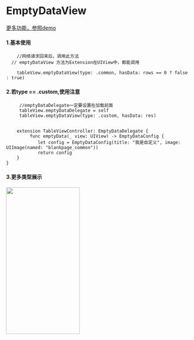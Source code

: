 # EmptyDataView
[更多功能，参照demo](https://github.com/weiweilidd01/EmptyDataView.git)

#### 1.基本使用

```
    //网络请求回来后，调用此方法
  // emptyDataView 方法为Extension在UIView中，都能调用

    tableView.emptyDataView(type: .common, hasData: rows == 0 ? false : true)
```

#### 2.若type == .custom,使用注意

```
     //emptyDataDelegate一定要设置在加载前面
     tableView.emptyDataDelegate = self
     tableView.emptyDataView(type: .custom, hasData: res)
     
     
    extension TableViewController: EmptyDataDelegate {
         func emptyData(_ view: UIView) -> EmptyDataConfig {
            let config = EmptyDataConfig(title: "我是自定义", image: UIImage(named: "blankpage_common"))
            return config
    }
}

```

#### 3.更多类型展示

<img src="https://upload-images.jianshu.io/upload_images/2026287-e5f5dbdda7255bf3.gif?imageMogr2/auto-orient/strip" width=200 height=400/>
        

